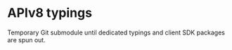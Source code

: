 # APIv8 typings

Temporary Git submodule until dedicated typings and client SDK packages are spun out.
